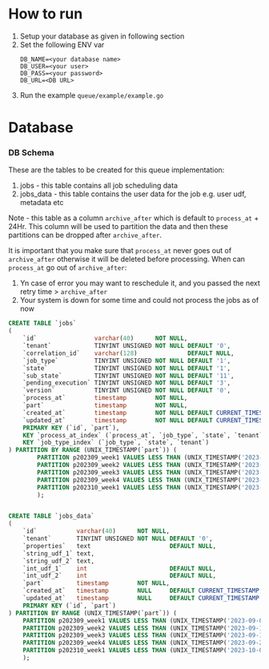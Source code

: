 # How to run

1. Setup your database as given in following section
2. Set the following ENV var
   ```
   DB_NAME=<your database name>
   DB_USER=<your user>
   DB_PASS=<your password>
   DB_URL=<DB URL>
   ```
3. Run the example `queue/example/example.go`

# Database

### DB Schema

These are the tables to be created for this queue implementation:

1. jobs - this table contains all job scheduling data
2. jobs_data - this table contains the user data for the job e.g. user udf, metadata etc

Note - this table as a column `archive_after` which is default to `process_at` + 24Hr. This column
will be used to partition the data and then these partitions can be dropped after `archive_after`.

It is important that you make sure that  `process_at` never goes out of `archive_after` otherwise
it will be deleted before processing.
When can `process_at` go out of `archive_after`:

1. Yn case of error you may want to reschedule it, and you passed the next retry time > `archive_after`
2. Your system is down for some time and could not process the jobs as of now

```sql
CREATE TABLE `jobs`
(
    `id`                varchar(40)      NOT NULL,
    `tenant`            TINYINT UNSIGNED NOT NULL DEFAULT '0',
    `correlation_id`    varchar(128)              DEFAULT NULL,
    `job_type`          TINYINT UNSIGNED NOT NULL DEFAULT '1',
    `state`             TINYINT UNSIGNED NOT NULL DEFAULT '1',
    `sub_state`         TINYINT UNSIGNED NOT NULL DEFAULT '11',
    `pending_execution` TINYINT UNSIGNED NOT NULL DEFAULT '3',
    `version`           TINYINT UNSIGNED NOT NULL DEFAULT '0',
    `process_at`        timestamp        NOT NULL,
    `part`              timestamp        NOT NULL,
    `created_at`        timestamp        NOT NULL DEFAULT CURRENT_TIMESTAMP,
    `updated_at`        timestamp        NOT NULL DEFAULT CURRENT_TIMESTAMP ON UPDATE CURRENT_TIMESTAMP,
    PRIMARY KEY (`id`, `part`),
    KEY `process_at_index` (`process_at`, `job_type`, `state`, `tenant`, `pending_execution`),
    KEY `job_type_index` (`job_type`, `state`, `tenant`)
) PARTITION BY RANGE (UNIX_TIMESTAMP(`part`)) (
        PARTITION p202309_week1 VALUES LESS THAN (UNIX_TIMESTAMP('2023-09-04')), -- Week 1 (Sep 2023)
        PARTITION p202309_week2 VALUES LESS THAN (UNIX_TIMESTAMP('2023-09-11')), -- Week 2 (Sep 2023)
        PARTITION p202309_week3 VALUES LESS THAN (UNIX_TIMESTAMP('2023-09-18')), -- Week 3 (Sep 2023)
        PARTITION p202309_week4 VALUES LESS THAN (UNIX_TIMESTAMP('2023-09-25')), -- Week 4 (Sep 2023)
        PARTITION p202310_week1 VALUES LESS THAN (UNIX_TIMESTAMP('2023-10-02'))
        );


CREATE TABLE `jobs_data`
(
    `id`           varchar(40)      NOT NULL,
    `tenant`       TINYINT UNSIGNED NOT NULL DEFAULT '0',
    `properties`   text                      DEFAULT NULL,
    `string_udf_1` text,
    `string_udf_2` text,
    `int_udf_1`    int                       DEFAULT NULL,
    `int_udf_2`    int                       DEFAULT NULL,
    `part`         timestamp        NOT NULL,
    `created_at`   timestamp        NULL     DEFAULT CURRENT_TIMESTAMP,
    `updated_at`   timestamp        NULL     DEFAULT CURRENT_TIMESTAMP ON UPDATE CURRENT_TIMESTAMP,
    PRIMARY KEY (`id`, `part`)
) PARTITION BY RANGE (UNIX_TIMESTAMP(`part`)) (
    PARTITION p202309_week1 VALUES LESS THAN (UNIX_TIMESTAMP('2023-09-04')), -- Week 1 (Sep 2023)
    PARTITION p202309_week2 VALUES LESS THAN (UNIX_TIMESTAMP('2023-09-11')), -- Week 2 (Sep 2023)
    PARTITION p202309_week3 VALUES LESS THAN (UNIX_TIMESTAMP('2023-09-18')), -- Week 3 (Sep 2023)
    PARTITION p202309_week4 VALUES LESS THAN (UNIX_TIMESTAMP('2023-09-25')), -- Week 4 (Sep 2023)
    PARTITION p202310_week1 VALUES LESS THAN (UNIX_TIMESTAMP('2023-10-02'))
    );
```